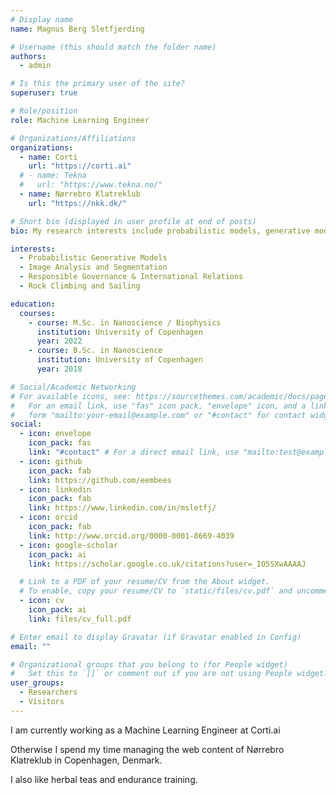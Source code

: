 ```yaml
---
# Display name
name: Magnus Berg Sletfjerding

# Username (this should match the folder name)
authors:
  - admin

# Is this the primary user of the site?
superuser: true

# Role/position
role: Machine Learning Engineer

# Organizations/Affiliations
organizations:
  - name: Corti
    url: "https://corti.ai"
  # - name: Tekna
  #   url: "https://www.tekna.no/"
  - name: Nørrebro Klatreklub
    url: "https://nkk.dk/"

# Short bio (displayed in user profile at end of posts)
bio: My research interests include probabilistic models, generative models and causality.

interests:
  - Probabilistic Generative Models
  - Image Analysis and Segmentation
  - Responsible Governance & International Relations
  - Rock Climbing and Sailing

education:
  courses:
    - course: M.Sc. in Nanoscience / Biophysics
      institution: University of Copenhagen
      year: 2022
    - course: B.Sc. in Nanoscience
      institution: University of Copenhagen
      year: 2018

# Social/Academic Networking
# For available icons, see: https://sourcethemes.com/academic/docs/page-builder/#icons
#   For an email link, use "fas" icon pack, "envelope" icon, and a link in the
#   form "mailto:your-email@example.com" or "#contact" for contact widget.
social:
  - icon: envelope
    icon_pack: fas
    link: "#contact" # For a direct email link, use "mailto:test@example.org".
  - icon: github
    icon_pack: fab
    link: https://github.com/eembees
  - icon: linkedin
    icon_pack: fab
    link: https://www.linkedin.com/in/msletfj/
  - icon: orcid
    icon_pack: fab
    link: http://www.orcid.org/0000-0001-8669-4039
  - icon: google-scholar
    icon_pack: ai
    link: https://scholar.google.co.uk/citations?user=_IO5SXwAAAAJ

  # Link to a PDF of your resume/CV from the About widget.
  # To enable, copy your resume/CV to `static/files/cv.pdf` and uncomment the lines below.
  - icon: cv
    icon_pack: ai
    link: files/cv_full.pdf

# Enter email to display Gravatar (if Gravatar enabled in Config)
email: ""

# Organizational groups that you belong to (for People widget)
#   Set this to `[]` or comment out if you are not using People widget.
user_groups:
  - Researchers
  - Visitors
---
```


I am currently working as a Machine Learning Engineer at Corti.ai

Otherwise I spend my time managing the web content of Nørrebro Klatreklub in Copenhagen, Denmark.

I also like herbal teas and endurance training.
